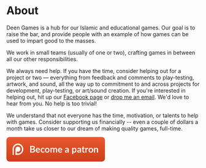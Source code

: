 # About

Deen Games is a hub for our Islamic and educational games. Our goal is to raise the bar, and provide people with an example of how games can be used to impart good to the masses.

We work in small teams (usually of one or two), crafting games in between all our other responsibilities.

We always need help. If you have the time, consider helping out for a project or two — everything from feedback and comments to play-testing, artwork, and sound, all the way up to commitment to and across projects for development, play-testing, or art/sound creation. If you're interested in helping out, hit up our [Facebook page](http://facebook.com/deengames) or [drop me an email](mailto:ashes999@yahoo.com). We'd love to hear from you. No help is too trivial!

We understand that not everyone has the time, motivation, or talents to help with games. Consider supporting us financially -- even a couple of dollars a month take us closer to our dream of making quality games, full-time.

<a href="https://www.patreon.com/DeenGames"><img src="images/become-a-patron.png" /></a>
